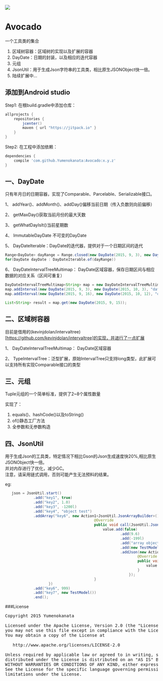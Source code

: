 [![](https://jitpack.io/v/Yumenokanata/Avocado.svg)](https://jitpack.io/#Yumenokanata/Avocado)

# Avocado
一个工具类的集合

1. 区域树容器：区域树的实现以及扩展的容器  
2. DayDate：日期的封装，以及相应的迭代容器  
3. 元组  
4. JsonUtil：用于生成Json字符串的工具类，相比原生JSONObject快一倍。  
5. 陆续扩展中...  

## 添加到Android studio
Step1: 在根build.gradle中添加仓库：
```groovy
allprojects {
	repositories {
        jcenter()
		maven { url "https://jitpack.io" }
	}
}
```

Step2: 在工程中添加依赖：
```groovy
dependencies {
    compile 'com.github.Yumenokanata:Avocado:x.y.z'
}
```

## 

## 一、DayDate

只有年月日的日期容器，实现了Comparable<DayDate>、Parcelable、Serializable接口。

1、 addYear()、addMonth()、addDay()偏移当前日期（传入负数则向前偏移）

2、 getMaxDay()获取当前月份的最大天数

3、 getWhatDayIsIt()当前星期数

4、 ImmutableDayDate 不可变的DayDate

5、 DayDateIterable：DayDate的迭代器，提供对于一个日期区间的迭代
```java
Range<DayDate> dayRange = Range.closed(new DayDate(2015, 9, 3), new DayDate(2016, 9, 3));
for(DayDate dayDate : DayDateIterable.of(dayRange))
```

6、 DayDateIntervalTreeMultimap： DayDate区域容器，保存日期区间与相应数据的对应关系（区间可重复）
```java
DayDateIntervalTreeMultimap<String> map = new DayDateIntervalTreeMultimap<>();
map.addInterval(new DayDate(2015, 9, 3), new DayDate(2015, 10, 3), "data1");
map.addInterval(new DayDate(2015, 9, 16), new DayDate(2015, 10, 12), "data2");

List<String> result = map.get(new DayDate(2015, 9, 15));
```

## 二、区域树容器

目前是借用的(kevinjdolan/intervaltree)[https://github.com/kevinjdolan/intervaltree]的实现，并进行了一点扩展

1、 DayDateIntervalTreeMultimap： DayDate区域容器

2、 TypeIntervalTree：泛型扩展，原始IntervalTree只支持long类型，此扩展可以支持所有实现Comparable接口的类型

## 三、元组

Tuple元组的一个简单标准，提供了2~8个属性数量

实现了：
1. equals()、hashCode()以及toString()
2. of()静态工厂方法
3. 全参数和无参数构造

## 四、JsonUtil

用于生成Json的工具类，特定情况下相比Gson的Json生成速度快20%,相比原生JSONObject快一倍。  
并对内存进行了优化，减少GC。  
注意，请采用链式调用，否则可能产生无法预料的结果。  

eg:
```java
   json = JsonUtil.start()
             .add("key1", true)
             .add("key2", 1.0)
             .add("key3", -1200l)
             .add("key4", "object test")
             .addArray("key6", new Action1<JsonUtil.JsonArrayBuilder>() {
                                         @Override
                                         public void call(JsonUtil.JsonArrayBuilder value) {
                                             value.add(false)
                                                     .add(9.6)
                                                     .add(-199l)
                                                     .add("array object test")
                                                     .add(new TestModel())
                                                     .addJson(new Action1<JsonUtil.JsonBuilder>() {
                                                             @Override
                                                             public void call(JsonUtil.JsonBuilder value) {
                                                                 value.add("sub key", "sub object");
                                                             }
                                                         });
                                         }
                    })
             .add("key6", 999)
             .add("key7", new TestModel())
             .end();
```


###License
<pre>
Copyright 2015 Yumenokanata

Licensed under the Apache License, Version 2.0 (the "License");
you may not use this file except in compliance with the License.
You may obtain a copy of the License at

   http://www.apache.org/licenses/LICENSE-2.0

Unless required by applicable law or agreed to in writing, software
distributed under the License is distributed on an "AS IS" BASIS,
WITHOUT WARRANTIES OR CONDITIONS OF ANY KIND, either express or implied.
See the License for the specific language governing permissions and
limitations under the License.
</pre>

